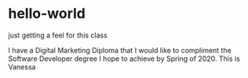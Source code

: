 # hello-world
just getting a feel for this class

I have a Digital Marketing Diploma that I would like to compliment the Software Developer degree I hope to achieve by Spring of 2020.
This is Vanessa
